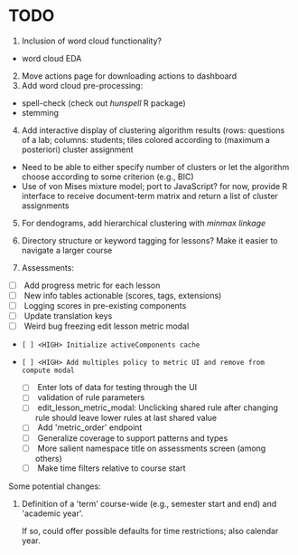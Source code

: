 TODO
====

1.  Inclusion of word cloud functionality?
  -   word cloud EDA
2.  Move actions page for downloading actions to dashboard
3.  Add word cloud pre-processing:
  -    spell-check (check out *hunspell* R package)
  -    stemming 
4.  Add interactive display of clustering algorithm results (rows: questions of a lab; columns: students; tiles colored according to (maximum a posteriori) cluster assignment 
  -   Need to be able to either specify number of clusters or let the algorithm choose according to some criterion (e.g., BIC)
  -   Use of von Mises mixture model; port to JavaScript? for now, provide R interface to receive document-term matrix and return a list of cluster assignments
5.  For dendograms, add hierarchical clustering with *minmax linkage*
6.  Directory structure or keyword tagging for lessons? Make it easier to navigate a larger course

7. Assessments:
  -   [ ] <HIGH> Add progress metric for each lesson
  -   [ ] <HIGH> New info tables actionable (scores, tags, extensions)
  -   [ ] <HIGH> Logging scores in pre-existing components
  -   [ ] <HIGH> Update translation keys
  -   [ ] <HIGH> Weird bug freezing edit lesson metric modal
-     [ ] <HIGH> Initialize activeComponents cache
-     [ ] <HIGH> Add multiples policy to metric UI and remove from compute modal
  -   [ ] <MED> Enter lots of data for testing through the UI
  -   [ ] <MED> validation of rule parameters
  -   [ ] <MED> edit_lesson_metric_modal: Unclicking shared rule after changing rule should leave lower rules at last shared value
  -   [ ] <LOW> Add 'metric_order' endpoint
  -   [ ] <LOW> Generalize coverage to support patterns and types
  -   [ ] <LOW> More salient namespace title on assessments screen (among others)
  -   [ ] <LOW> Make time filters relative to course start

Some potential changes:


1.   Definition of a 'term' course-wide (e.g., semester start and end) and 'academic year'.
     
     If so, could offer possible defaults for time restrictions; also calendar year.
